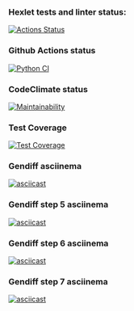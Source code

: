 ### Hexlet tests and linter status:
[![Actions Status](https://github.com/Timur-Latypov/python-project-50/workflows/hexlet-check/badge.svg)](https://github.com/Timur-Latypov/python-project-50/actions)

### Github Actions status
[![Python CI](https://github.com/Timur-Latypov/python-project-50/actions/workflows/my_test.yml/badge.svg)](https://github.com/Timur-Latypov/python-project-50/actions/workflows/my_test.yml)

### CodeClimate status
[![Maintainability](https://api.codeclimate.com/v1/badges/e655f707b228a4c19106/maintainability)](https://codeclimate.com/github/Timur-Latypov/python-project-50/maintainability)

### Test Coverage
[![Test Coverage](https://api.codeclimate.com/v1/badges/e655f707b228a4c19106/test_coverage)](https://codeclimate.com/github/Timur-Latypov/python-project-50/test_coverage)

### Gendiff asciinema
[![asciicast](https://asciinema.org/a/jFCtTu2rG7aI7Zq1UpgJO1Bqu.svg)](https://asciinema.org/a/jFCtTu2rG7aI7Zq1UpgJO1Bqu)

### Gendiff step 5 asciinema
[![asciicast](https://asciinema.org/a/r0WjCtImUJ4WxxVxYTm8rRea0.svg)](https://asciinema.org/a/r0WjCtImUJ4WxxVxYTm8rRea0)

### Gendiff step 6 asciinema
[![asciicast](https://asciinema.org/a/XXxYJT0dKW7PL9iB4MIio9xaX.svg)](https://asciinema.org/a/XXxYJT0dKW7PL9iB4MIio9xaX)

### Gendiff step 7 asciinema
[![asciicast](https://asciinema.org/a/quErY3QXcLz7mQYcG5LSrb2iB.svg)](https://asciinema.org/a/quErY3QXcLz7mQYcG5LSrb2iB)